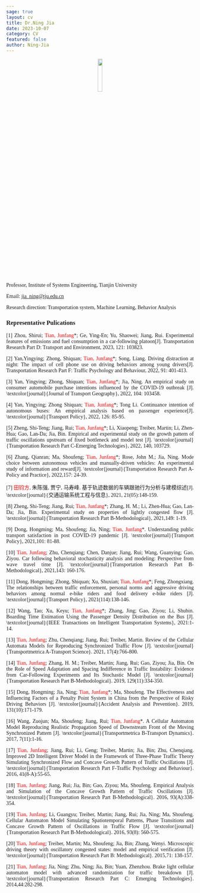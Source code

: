 ```yaml
---
sage: true
layout: cv
title: Dr.Ning Jia
date: 2023-10-07
category: CV
featured: false
author: Ning-Jia
---
```

<div class="container">
    <div class="row">
		<div class="col-md-2"></div>
        <center><div class="col-md-2"><center><img src="http://trafficopendata.github.io/metronic/assets/pages/img/people/Ning-Jia.jpg" width="15%" div align=center/></center></div></center>
    </div>
</div>
<div align= "justify">

<font face="Times new Roman">Professor, Institute of Systems Engineering, Tianjin University</font><br>

<font face="Times new Roman">Email: jia_ning@tju.edu.cn<br>

<font face="Times new Roman">Research direction: Transportation system, Machine Learning, Behavior Analysis<br>

###  <strong>Representative Pulications</strong><br>

[1] Zhou, Shirui; <font color = red>Tian, Junfang</font>*;  Ge, Ying-En; Yu, Shaowei; Jiang, Rui. Experimental features of emissions and fuel consumption in a car-following platoon[J]. Transportation Research Part D: Transport and Environment, 2023, 121: 103823. <br>

[2] Yan,Yingying; Zhong, Shiquan; <font color = red>Tian, Junfang</font>*; Song, Liang. Driving distraction at night: The impact of cell phone use on driving behaviors among young drivers[J]. Transportation Research Part F: Traffic Psychology and Behaviour, 2022, 91: 401-413. <br>

[3] Yan, Yingying; Zhong, Shiquan; <font color = red>Tian, Junfang</font>*; Jia, Ning. An empirical study on consumer automobile purchase intentions influenced by the COVID-19 outbreak [J]. \textcolor{journal}{Journal of Transport Geography}, 2022, 104: 103458.<br>

[4] Yan, Yingying; Zhong Shiquan; <font color = red>Tian, Junfang</font>*; Tong Li. Continuance intention of autonomous buses: An empirical analysis based on passenger experience[J]. \textcolor{journal}{Transport Policy}, 2022, 126: 85-95.<br>

[5] Zheng, Shi-Teng; Jiang, Rui; <font color = red>Tian, Junfang</font>*; Li, Xiaopeng; Treiber, Martin; Li, Zhen-Hua; Gao, Lan-Da; Jia, Bin. Empirical and experimental study on the growth pattern of traffic oscillations upstream of fixed bottleneck and model test [J]. \textcolor{journal}{Transportation Research Part C-Emerging Technologies}, 2022, 140, 103729. <br>

[6] Zhang, Qianran; Ma, Shoufeng; <font color = red>Tian, Junfang</font>*; Rose, John M.; Jia, Ning. Mode choice between autonomous vehicles and manually-driven vehicles: An experimental study of information and reward[J]. \textcolor{journal}{Transportation Research Part A-Policy and Practice}, 2022,157: 24-39. <br>

[7] <font color = red>田钧方</font>, 朱陈强, 贾宁, 马寿峰. 基于轨迹数据的车辆跟驰行为分析与建模综述[J]. \textcolor{journal}{交通运输系统工程与信息}, 2021, 21(05):148-159. <br>

[8] Zheng, Shi-Teng; Jiang, Rui; <font color = red>Tian, Junfang</font>*; Zhang, H. M.; Li, Zhen-Hua; Gao, Lan-Da; Jia, Bin. Experimental study on properties of lightly congested flow [J]. \textcolor{journal}{Transportation Research Part B-Methodological}, 2021,149: 1-19. <br>

[9] Dong, Hongming; Ma, Shoufeng; Jia, Ning; <font color = red>Tian, Junfang</font>*. Understanding public transport satisfaction in post COVID-19 pandemic [J]. \textcolor{journal}{Transport Policy}, 2021,101: 81-88.<br>

[10] <font color = red>Tian, Junfang</font>; Zhu, Chenqiang; Chen, Danjue; Jiang, Rui; Wang, Guanying; Gao, Ziyou. Car following behavioral stochasticity analysis and modeling: Perspective from wave travel time [J]. \textcolor{journal}{Transportation Research Part B-Methodological}, 2021,143: 160-176. <br>

[11] Dong, Hongming; Zhong, Shiquan; Xu, Shuxian; <font color = red>Tian, Junfang</font>*; Feng, Zhongxiang. The relationships between traffic enforcement, personal norms and aggressive driving behaviors among normal e-bike riders and food delivery e-bike riders [J]. \textcolor{journal}{Transport Policy}, 2021(114):138-146. <br>

[12] Wang, Tao; Xu, Keyu; <font color = red>Tian, Junfang</font>*; Zhang, Jing; Gao, Ziyou; Li, Shubin. Boarding Time Estimation Using the Passenger Density Distribution on the Bus [J]. \textcolor{journal}{IEEE Transactions on Intelligent Transportation Systems}, 2021:1-14. <br>

[13] <font color = red>Tian, Junfang</font>; Zhu, Chenqiang; Jiang, Rui; Treiber, Martin. Review of the Cellular Automata Models for Reproducing Synchronized Traffic Flow [J]. \textcolor{journal}{Transportmetrica A-Transport Science}. 2021, 17(4):766-800. <br>

[14] <font color = red>Tian, Junfang</font>; Zhang, H. M.; Treiber, Martin; Jiang, Rui; Gao, Ziyou; Jia, Bin. On the Role of Speed Adaptation and Spacing Indifference in Traffic Instability: Evidence from Car-Following Experiments and Its Stochastic Model [J]. \textcolor{journal}{Transportation Research Part B-Methodological}. 2019, 129(11):334-350. <br>

[15] Dong, Hongming; Jia, Ning; <font color = red>Tian, Junfang</font>*; Ma, Shoufeng. The Effectiveness and Influencing Factors of a Penalty Point System in China from the Perspective of Risky Driving Behaviors [J]. \textcolor{journal}{Accident Analysis and Prevention}. 2019, 131(10):171-179.<br>

[16] Wang, Zuojun; Ma, Shoufeng; Jiang, Rui; <font color = red>Tian, Junfang</font>*. A Cellular Automaton Model Reproducing Realistic Propagation Speed of Downstream Front of the Moving Synchronized Pattern [J]. \textcolor{journal}{Transportmetrica B-Transport Dynamics}. 2017, 7(11):1-16. <br>

[17] <font color = red>Tian, Junfang</font>; Jiang, Rui; Li, Geng; Treiber, Martin; Jia, Bin; Zhu, Chenqiang. Improved 2D Intelligent Driver Model in the Framework of Three-Phase Traffic Theory Simulating Synchronized Flow and Concave Growth Pattern of Traffic Oscillations [J]. \textcolor{journal}{Transportation Research Part F-Traffic Psychology and Behaviour}. 2016, 41(8-A):55-65. <br>

[18] <font color = red>Tian, Junfang</font>; Jiang, Rui; Jia, Bin; Gao, Ziyou; Ma, Shoufeng. Empirical Analysis and Simulation of the Concave Growth Pattern of Traffic Oscillations [J]. \textcolor{journal}{Transportation Research Part B-Methodological}. 2016, 93(A):338-354.<br>

[19] <font color = red>Tian, Junfang</font>; Li, Guangyu; Treiber, Martin; Jiang, Rui; Jia, Ning; Ma, Shoufeng. Cellular Automaton Model Simulating Spatiotemporal Patterns, Phase Transitions and Concave Growth Pattern of Oscillations in Traffic Flow [J]. \textcolor{journal}{Transportation Research Part B-Methodological}. 2016, 93(8): 560-575. <br>

[20] <font color = red>Tian, Junfang</font>; Treiber, Martin; Ma, Shoufeng; Jia, Bin; Zhang, Wenyi. Microscopic driving theory with oscillatory congested states: model and empirical verification [J]. \textcolor{journal}{Transportation Research Part B: Methodological}. 2015,71: 138-157.<br>

[21] <font color = red>Tian, Junfang</font>; Jia, Ning; Zhu, Ning; Jia, Bin; Yuan, Zhenzhou. Brake light cellular automaton model with advanced randomization for traffic breakdown [J]. \textcolor{journal}{Transportation Research Part C: Emerging Technologies}. 2014,44:282-298.<br>

</div>